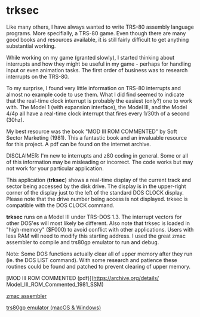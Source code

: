 # trksec


Like many others, I have always wanted to write TRS-80 assembly language programs.  More specifially, a TRS-80 game.  Even though there are many good books and resources available, it is still fairly difficult to get anything substantial working.

While working on my game (granted slowly), I started thinking about interrupts and how they might be useful in my game - perhaps for handling input or even animation tasks.  The first order of business was to research interrupts on the TRS-80.  

To my surprise, I found very little information on TRS-80 interrupts and almost no example code to use them.  What I did find seemed to indicate that the real-time clock interrupt is probably the easiest (only?) one to work with.  The Model 1 (with expansion interface), the Model III, and the Model 4/4p all have a real-time clock interrupt that fires every 1/30th of a second (30hz).  

My best resource was the book "MOD III ROM COMMENTED" by Soft Sector Marketing (1981).  This a fantastic book and an invaluable resource for this project.  A pdf can be found on the internet archive.

DISCLAIMER:  I'm new to interrupts and z80 coding in general.  Some or all of this information may be misleading or incorrect.  The code works but may not work for your particular application.  

This application (**trksec**) shows a real-time display of the current track and sector being accessed by the disk drive.  The display is in the upper-right corner of the display just to the left of the standard DOS CLOCK display.  Please note that the drive number being access is not displayed.  trksec is compatible with the DOS CLOCK command.

**trksec** runs on a Model III under TRS-DOS 1.3.  The interrupt vectors for other DOS'es will most likely be different.  Also note that trksec is loaded in "high-memory" ($F000) to avoid conflict with other applications.  Users with less RAM will need to modify this starting address.  I used the great zmac assembler to compile and trs80gp emulator to run and debug. 

Note:  Some DOS functions actually clear all of upper memory after they run (ie. the DOS LIST command).   With some research and patience these routines could be found and patched to prevent clearing of upper memory.

[MOD III ROM COMMENTED (pdf)](https://archive.org/details/
Model_III_ROM_Commented_1981_SSM)

[zmac assembler](http://48k.ca/zmac.html)

[trs80gp emulator (macOS & Windows)](http://48k.ca/trs80gp.html)